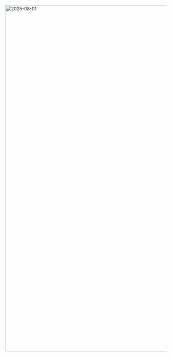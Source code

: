 <img width="1920" height="1080" alt="2025-08-01" src="https://github.com/user-attachments/assets/4e349263-f907-403e-8fd5-f75c885ae1a7" />
